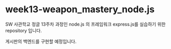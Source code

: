 # week13-weapon_mastery_node.js
SW 사관학교 정글 13주차 과정인 node.js 의 프레임워크 express.js를 실습하기 위한 repository 입니다.

게시판의 백엔드를 구현할 예정입니다.